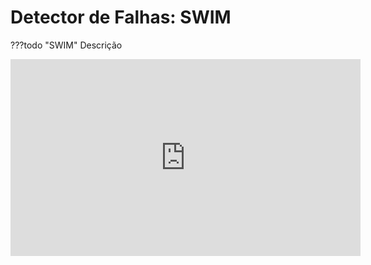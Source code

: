 # Detector de Falhas: SWIM

???todo "SWIM"
    Descrição

<iframe width="560" height="315" src="https://www.youtube.com/embed/0bAJ4iNnf5M" title="YouTube video player" frameborder="0" allow="accelerometer; autoplay; clipboard-write; encrypted-media; gyroscope; picture-in-picture" allowfullscreen></iframe>





